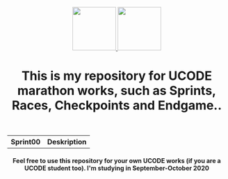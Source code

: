 <p align="center">
    <a href="https://unitfactory.net/en/" target="_blank">
        <img src="https://github.com/slava-pleshkov/unit-factory-ucode/blob/master/.git_images/unit_logo.png?raw=true" height="100px">
    </a>
    <a href="https://ucode.world/en/" target="_blank">
        <img src="https://github.com/slava-pleshkov/unit-factory-ucode/blob/master/.git_images/ucode_logo.png?raw=true" height="100px">
    </a>
    <h1 align="center">This is my repository for UCODE marathon works, such as Sprints, Races, Checkpoints and Endgame..</h1>
    <br>
</p>

<table>
    <tr>
        <th>Sprint00</th>
        <th>Deskription</th>
    </tr>
</table>
<h4 align="center">Feel free to use this repository for your own UCODE works (if you are a UCODE student too). I'm studying in September-October 2020</h4>
